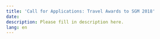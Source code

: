 ```yaml
---
title: 'Call for Applications: Travel Awards to SGM 2018'
date:
description: Please fill in description here.
lang: en
---
```

